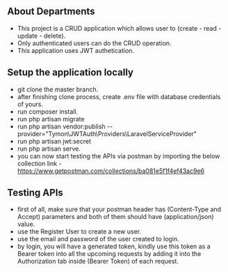 
## About Departments

- This project is a CRUD application which allows user to (create - read - update - delete).
- Only authenticated users can do the CRUD operation.
- This application uses JWT authetication.

## Setup the application locally 

- git clone the master branch.
- after finishing clone process, create .env file with database credentials of yours.
- run composer install.
- run php artisan migrate
- run php artisan vendor:publish --provider="Tymon\JWTAuth\Providers\LaravelServiceProvider"
- run php artisan jwt:secret
- run php artisan serve.
- you can now start testing the APIs via postman by importing the below collection link -
https://www.getpostman.com/collections/ba081e5f1f4ef43ac9e6

## Testing APIs

- first of all, make sure that your postman header has (Content-Type and Accept) parameters and both of them should have (application/json) value.
- use the Register User to create a new user.
- use the email and password of the user created to login.
- by login, you will have a generated token, kindly use this token as a Bearer token into all the upcoming requests by adding it into the Authorization tab inside (Bearer Token) of each request.



